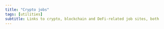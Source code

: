 ```yaml
---
title: "Crypto jobs"
tags: [utilities]
subtitle: Links to crypto, blockchain and DeFi-related job sites, both for companies, organizations and individuals looking for jobs.
---
```



